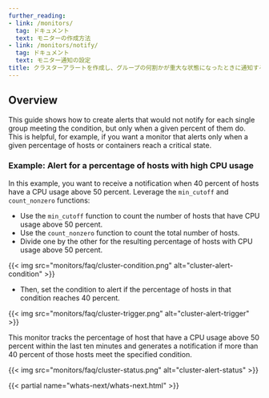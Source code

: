 ```yaml
---
further_reading:
- link: /monitors/
  tag: ドキュメント
  text: モニターの作成方法
- link: /monitors/notify/
  tag: ドキュメント
  text: モニター通知の設定
title: クラスターアラートを作成し、グループの何割かが重大な状態になったときに通知する
---
```


## Overview

This guide shows how to create alerts that would not notify for each single group meeting the condition, but only when a given percent of them do.
This is helpful, for example, if you want a monitor that alerts only when a given percentage of hosts or containers reach a critical state.

### Example: Alert for a percentage of hosts with high CPU usage

In this example, you want to receive a notification when 40 percent of hosts have a CPU usage above 50 percent. Leverage the `min_cutoff` and `count_nonzero` functions:

* Use the `min_cutoff` function to count the number of hosts that have CPU usage above 50 percent.
* Use the `count_nonzero` function to count the total number of hosts.
* Divide one by the other for the resulting percentage of hosts with CPU usage above 50 percent.

{{< img src="monitors/faq/cluster-condition.png" alt="cluster-alert-condition" >}}

* Then, set the condition to alert if the percentage of hosts in that condition reaches 40 percent.

{{< img src="monitors/faq/cluster-trigger.png" alt="cluster-alert-trigger" >}}

This monitor tracks the percentage of host that have a CPU usage above 50 percent within the last ten minutes and generates a notification if more than 40 percent of those hosts meet the specified condition.

{{< img src="monitors/faq/cluster-status.png" alt="cluster-alert-status" >}}

{{< partial name="whats-next/whats-next.html" >}}